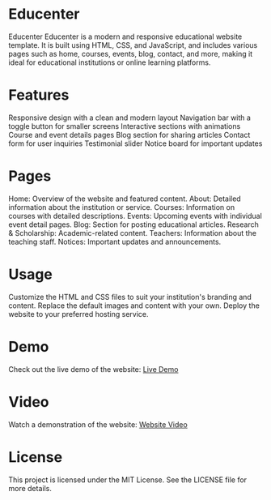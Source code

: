 # Educenter
Educenter
Educenter is a modern and responsive educational website template. It is built using HTML, CSS, and JavaScript, and includes various pages such as home, courses, events, blog, contact, and more, making it ideal for educational institutions or online learning platforms.

# Features
Responsive design with a clean and modern layout
Navigation bar with a toggle button for smaller screens
Interactive sections with animations
Course and event details pages
Blog section for sharing articles
Contact form for user inquiries
Testimonial slider
Notice board for important updates
# Pages
Home: Overview of the website and featured content.
About: Detailed information about the institution or service.
Courses: Information on courses with detailed descriptions.
Events: Upcoming events with individual event detail pages.
Blog: Section for posting educational articles.
Research & Scholarship: Academic-related content.
Teachers: Information about the teaching staff.
Notices: Important updates and announcements.
# Usage
Customize the HTML and CSS files to suit your institution's branding and content.
Replace the default images and content with your own.
Deploy the website to your preferred hosting service.
# Demo
Check out the live demo of the website:
[Live Demo]( https://ifrahsarfraz.github.io/Educenter/ )

# Video
Watch a demonstration of the website:
[Website Video]( https://github.com/user-attachments/assets/d7c24520-401a-4237-bf66-d10c9cbe525d)

# License
This project is licensed under the MIT License. See the LICENSE file for more details.
